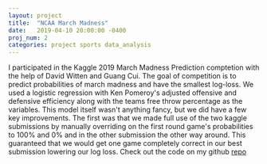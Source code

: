 ```yaml
---
layout: project
title:  "NCAA March Madness"
date:   2019-04-10 20:00:00 -0400
proj_num: 2
categories: project sports data_analysis
---
```


I participated in the Kaggle 2019 March Madness Prediction comptetion with the help of David Witten and Guang Cui. The goal of competition is to predict probabilities of march madness and have the smallest log-loss. We used a logistic regression with Ken Pomeroy's adjusted offensive and defensive efficiency along with the teams free throw percentage as the variables. This model itself wasn't anything fancy, but we did have a few key improvements. The first was that we made full use of the two kaggle submissions by manually overriding on the first round game's probabilities to 100% and 0% and in the other submission the other way around. This guaranteed that we would get one game completely correct in our best submission lowering our log loss. Check out the code on my github [repo][march-madness-repo]

[march-madness-repo]: https://github.com/urolyi1/NCAA2019


